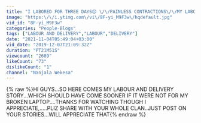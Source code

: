 ```yaml
---
title: "I LABORED FOR THREE DAYS😣 \/\/PAINLESS CONTRACTIONS\/\/MY LABOUR AND DELIVERY STORY\/\/NO EPIDURAL"
image: "https:\/\/i.ytimg.com\/vi\/8F-yi_M9F3w\/hqdefault.jpg"
vid_id: "8F-yi_M9F3w"
categories: "People-Blogs"
tags: ["LABOUR AND DELIVERY","LABOUR","DELIVERY"]
date: "2021-11-04T05:49:04+03:00"
vid_date: "2019-12-07T21:09:32Z"
duration: "PT21M51S"
viewcount: "2689"
likeCount: "73"
dislikeCount: "1"
channel: "Nanjala Wekesa"
---
```

{% raw %}HI GUYS...SO HERE COMES MY LABOUR AND DELIVERY STORY...WHICH SHOULD HAVE COME SOONER IF IT WERE NOT FOR MY BROKEN LAPTOP....THANKS FOR WATCHING THOUGH I APPRECIATE,.....PLIZ SHARE WITH YOUR WHOLE CLAN..JUST POST ON YOUR STORIES...WILL APPRECIATE THAT{% endraw %}
